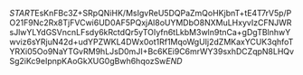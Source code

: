 $START$EsKnFBc3Z+SRpQNiHK/MsIgvReU5DQPaZmQoHKjbnT+tE4T7rV5p/PO21F9Nc2Rx8TjFVCwi6UD0AF5PQxjAl8oUYMDbO8NXMuLHxyvIzCFNJWRsJlwYLYdGSVncnLFsdy6kRctdQr5yTOIyfn6tLkbM3wln9tnCa+gDgTBlnhwYwviz6sYRjuN42d+udYPZWKL4DWx0ot1Rf1MqoWgUIj2dZMKaxYCUK3qhfoTYRXi05Oo9NaYTGvRM9hLJsD0mJI+Bc6KEi9C6mrWY39sxhDCZqpN8LHQvSg2iKc9eIpnpKAoGkXUG0gBwh6hqozSw$END$